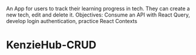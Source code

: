 An App for users to track their learning progress in tech. They can create a new tech, edit and delete it.
Objectives: Consume an API with React Query, develop login authentication, practice React Contexts
# KenzieHub-CRUD
